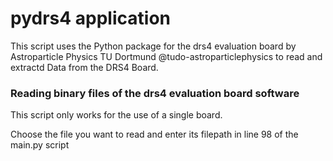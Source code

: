 # pydrs4 application

This script uses the Python package for the drs4 evaluation board by Astroparticle Physics TU Dortmund @tudo-astroparticlephysics to read and extractd Data from the DRS4 Board.



### Reading binary files of the drs4 evaluation board software

This script only works for the use of a single board. 

Choose the file you want to read and enter its filepath in line 98 of the main.py script


